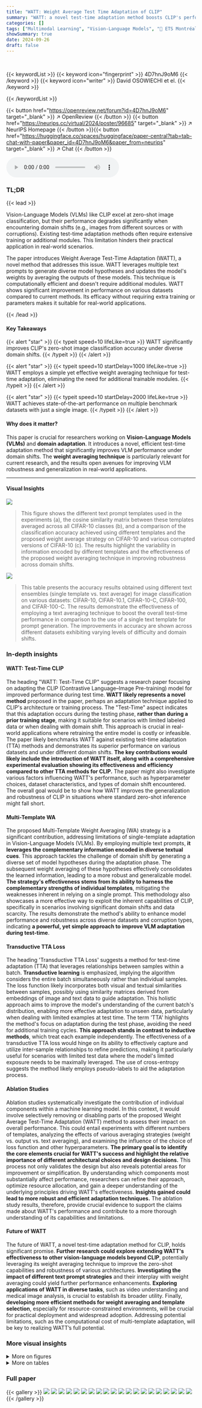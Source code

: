 ```yaml
---
title: "WATT: Weight Average Test Time Adaptation of CLIP"
summary: "WATT: a novel test-time adaptation method boosts CLIP's performance on domain shifted images by cleverly averaging weights from multiple text prompts, achieving state-of-the-art results without extra ..."
categories: []
tags: ["Multimodal Learning", "Vision-Language Models", "🏢 ETS Montréal, Canada",]
showSummary: true
date: 2024-09-26
draft: false
---
```


<br>

{{< keywordList >}}
{{< keyword icon="fingerprint" >}} 4D7hnJ9oM6 {{< /keyword >}}
{{< keyword icon="writer" >}} David OSOWIECHI et el. {{< /keyword >}}
 
{{< /keywordList >}}

{{< button href="https://openreview.net/forum?id=4D7hnJ9oM6" target="_blank" >}}
↗ OpenReview
{{< /button >}}
{{< button href="https://neurips.cc/virtual/2024/poster/96685" target="_blank" >}}
↗ NeurIPS Homepage
{{< /button >}}{{< button href="https://huggingface.co/spaces/huggingface/paper-central?tab=tab-chat-with-paper&paper_id=4D7hnJ9oM6&paper_from=neurips" target="_blank" >}}
↗ Chat
{{< /button >}}



<audio controls>
    <source src="https://ai-paper-reviewer.com/4D7hnJ9oM6/podcast.wav" type="audio/wav">
    Your browser does not support the audio element.
</audio>


### TL;DR


{{< lead >}}

Vision-Language Models (VLMs) like CLIP excel at zero-shot image classification, but their performance degrades significantly when encountering domain shifts (e.g., images from different sources or with corruptions). Existing test-time adaptation methods often require extensive training or additional modules. This limitation hinders their practical application in real-world scenarios. 

The paper introduces Weight Average Test-Time Adaptation (WATT), a novel method that addresses this issue. WATT leverages multiple text prompts to generate diverse model hypotheses and updates the model's weights by averaging the outputs of these models. This technique is computationally efficient and doesn't require additional modules. WATT shows significant improvement in performance on various datasets compared to current methods. Its efficacy without requiring extra training or parameters makes it suitable for real-world applications.

{{< /lead >}}


#### Key Takeaways

{{< alert "star" >}}
{{< typeit speed=10 lifeLike=true >}} WATT significantly improves CLIP's zero-shot image classification accuracy under diverse domain shifts. {{< /typeit >}}
{{< /alert >}}

{{< alert "star" >}}
{{< typeit speed=10 startDelay=1000 lifeLike=true >}} WATT employs a simple yet effective weight averaging technique for test-time adaptation, eliminating the need for additional trainable modules. {{< /typeit >}}
{{< /alert >}}

{{< alert "star" >}}
{{< typeit speed=10 startDelay=2000 lifeLike=true >}} WATT achieves state-of-the-art performance on multiple benchmark datasets with just a single image. {{< /typeit >}}
{{< /alert >}}

#### Why does it matter?
This paper is crucial for researchers working on **Vision-Language Models (VLMs)** and **domain adaptation**. It introduces a novel, efficient test-time adaptation method that significantly improves VLM performance under domain shifts.  The **weight averaging technique** is particularly relevant for current research, and the results open avenues for improving VLM robustness and generalization in real-world applications.

------
#### Visual Insights



![](https://ai-paper-reviewer.com/4D7hnJ9oM6/figures_1_1.jpg)

> This figure shows the different text prompt templates used in the experiments (a), the cosine similarity matrix between these templates averaged across all CIFAR-10 classes (b), and a comparison of the classification accuracy achieved using different templates and the proposed weight average strategy on CIFAR-10 and various corrupted versions of CIFAR-10 (c).  The results highlight the variability in information encoded by different templates and the effectiveness of the proposed weight averaging technique in improving robustness across domain shifts.





![](https://ai-paper-reviewer.com/4D7hnJ9oM6/tables_4_1.jpg)

> This table presents the accuracy results obtained using different text ensembles (single template vs. text average) for image classification on various datasets: CIFAR-10, CIFAR-10.1, CIFAR-10-C, CIFAR-100, and CIFAR-100-C.  The results demonstrate the effectiveness of employing a text averaging technique to boost the overall test-time performance in comparison to the use of a single text template for prompt generation. The improvements in accuracy are shown across different datasets exhibiting varying levels of difficulty and domain shifts.





### In-depth insights


#### WATT: Test-Time CLIP
The heading "WATT: Test-Time CLIP" suggests a research paper focusing on adapting the CLIP (Contrastive Language–Image Pre-training) model for improved performance during test time.  **WATT likely represents a novel method** proposed in the paper, perhaps an adaptation technique applied to CLIP's architecture or training process. The "Test-Time" aspect indicates that this adaptation occurs during the testing phase, **rather than during a prior training stage**, making it suitable for scenarios with limited labeled data or when dealing with domain shift. This approach is crucial in real-world applications where retraining the entire model is costly or infeasible. The paper likely benchmarks WATT against existing test-time adaptation (TTA) methods and demonstrates its superior performance on various datasets and under different domain shifts. **The key contributions would likely include the introduction of WATT itself, along with a comprehensive experimental evaluation showing its effectiveness and efficiency compared to other TTA methods for CLIP.** The paper might also investigate various factors influencing WATT's performance, such as hyperparameter choices, dataset characteristics, and types of domain shift encountered.  The overall goal would be to show how WATT improves the generalization and robustness of CLIP in situations where standard zero-shot inference might fall short.

#### Multi-Template WA
The proposed Multi-Template Weight Averaging (WA) strategy is a significant contribution, addressing limitations of single-template adaptation in Vision-Language Models (VLMs).  By employing multiple text prompts, **it leverages the complementary information encoded in diverse textual cues**. This approach tackles the challenge of domain shift by generating a diverse set of model hypotheses during the adaptation phase. The subsequent weight averaging of these hypotheses effectively consolidates the learned information, leading to a more robust and generalizable model.  **The strategy's effectiveness stems from its ability to harness the complementary strengths of individual templates**, mitigating the weaknesses inherent in relying on a single prompt. This methodology also showcases a more effective way to exploit the inherent capabilities of CLIP, specifically in scenarios involving significant domain shifts and data scarcity. The results demonstrate the method's ability to enhance model performance and robustness across diverse datasets and corruption types, indicating **a powerful, yet simple approach to improve VLM adaptation during test-time**.

#### Transductive TTA Loss
The heading 'Transductive TTA Loss' suggests a method for test-time adaptation (TTA) that leverages relationships between samples within a batch.  **Transductive learning** is emphasized, implying the algorithm considers the entire batch simultaneously rather than individual samples. The loss function likely incorporates both visual and textual similarities between samples, possibly using similarity matrices derived from embeddings of image and text data to guide adaptation. This holistic approach aims to improve the model's understanding of the current batch's distribution, enabling more effective adaptation to unseen data, particularly when dealing with limited examples at test time. The term 'TTA' highlights the method's focus on adaptation during the test phase, avoiding the need for additional training cycles.  **This approach stands in contrast to inductive methods**, which treat each example independently. The effectiveness of a transductive TTA loss would hinge on its ability to effectively capture and utilize inter-sample relationships to refine predictions, making it particularly useful for scenarios with limited test data where the model's limited exposure needs to be maximally leveraged.   The use of cross-entropy suggests the method likely employs pseudo-labels to aid the adaptation process.

#### Ablation Studies
Ablation studies systematically investigate the contribution of individual components within a machine learning model.  In this context, it would involve selectively removing or disabling parts of the proposed Weight Average Test-Time Adaptation (WATT) method to assess their impact on overall performance. This could entail experiments with different numbers of templates, analyzing the effects of various averaging strategies (weight vs. output vs. text averaging), and examining the influence of the choice of loss function and other hyperparameters. **The primary goal is to identify the core elements crucial for WATT's success and highlight the relative importance of different architectural choices and design decisions.**  This process not only validates the design but also reveals potential areas for improvement or simplification. By understanding which components most substantially affect performance, researchers can refine their approach, optimize resource allocation, and gain a deeper understanding of the underlying principles driving WATT's effectiveness.  **Insights gained could lead to more robust and efficient adaptation techniques.** The ablation study results, therefore, provide crucial evidence to support the claims made about WATT's performance and contribute to a more thorough understanding of its capabilities and limitations.

#### Future of WATT
The future of WATT, a novel test-time adaptation method for CLIP, holds significant promise.  **Further research could explore extending WATT's effectiveness to other vision-language models beyond CLIP**, potentially leveraging its weight averaging technique to improve the zero-shot capabilities and robustness of various architectures.  **Investigating the impact of different text prompt strategies** and their interplay with weight averaging could yield further performance enhancements.  **Exploring applications of WATT in diverse tasks**, such as video understanding and medical image analysis,  is crucial to establish its broader utility.  Finally, **developing more efficient methods for weight averaging and template selection**, especially for resource-constrained environments, will be crucial for practical deployment and widespread adoption.  Addressing potential limitations, such as the computational cost of multi-template adaptation, will be key to realizing WATT’s full potential.


### More visual insights

<details>
<summary>More on figures
</summary>


![](https://ai-paper-reviewer.com/4D7hnJ9oM6/figures_2_1.jpg)

> This figure shows the loss and error surfaces for three models adapted using three different text templates (T0, T1, T2) under Gaussian noise corruption of the CIFAR-10-C dataset.  Each point on the surface represents a model's performance based on its parameter values. The central point (marked by a cross) represents the model obtained by averaging the weights of the three individually adapted models. This visualization demonstrates that the weight averaging strategy leads to a model with improved performance (lower loss and error) compared to models adapted with individual templates.


![](https://ai-paper-reviewer.com/4D7hnJ9oM6/figures_3_1.jpg)

> This figure illustrates the WATT method's two phases: Adaptation and Evaluation.  In the Adaptation Phase, multiple versions of the CLIP model are created, each using a different text template to adapt to a test image.  Weight averaging is performed periodically to combine the knowledge gained from each template.  The Evaluation Phase leverages the averaged text embeddings and the weight-averaged vision encoder from the Adaptation Phase to generate a final class prediction for the test image.


![](https://ai-paper-reviewer.com/4D7hnJ9oM6/figures_5_1.jpg)

> This figure visually compares two multi-template weight averaging strategies: Parallel (WATT-P) and Sequential (WATT-S).  In the Parallel approach, multiple models are trained in parallel, each using a different template.  After L iterations, their weights are averaged to obtain a final set of weights. This process is repeated M times.  The Sequential approach trains a single model iteratively, updating the weights after each template is used for L iterations, this is also repeated M times. The diagram shows how the weights are updated and averaged for each method, highlighting the differences in their adaptation strategies.


![](https://ai-paper-reviewer.com/4D7hnJ9oM6/figures_6_1.jpg)

> This figure shows the performance of the WATT model on CIFAR-10, CIFAR-10.1, and CIFAR-10-C datasets as the number of templates used for adaptation is varied.  The x-axis represents the number of templates randomly selected for adaptation in each of the 5 test-time runs. The y-axis shows the test-time accuracy.  The shaded regions represent the standard deviation across those 5 runs.  The plot demonstrates that the model's accuracy increases with the number of templates, particularly on the more challenging CIFAR-10-C dataset, which involves various types of image corruptions. For CIFAR-10 and CIFAR-10.1, the accuracy plateaus after using about 6 templates.


![](https://ai-paper-reviewer.com/4D7hnJ9oM6/figures_6_2.jpg)

> This figure shows how the accuracy of the Parallel Multi-Template Weight Averaging (MTWA) method changes over different numbers of iterations on various CIFAR-100 corruptions (e.g., Defocus Blur, Frost, Contrast).  It illustrates the convergence of the model's performance as the number of adaptation iterations increases.  The plot helps to determine an optimal number of iterations where additional adaptations yield minimal improvement, suggesting a point of diminishing returns in the model's refinement process.


</details>




<details>
<summary>More on tables
</summary>


![](https://ai-paper-reviewer.com/4D7hnJ9oM6/tables_5_1.jpg)
> This table presents the accuracy of the proposed WATT method across different batch sizes (BS) on the CIFAR-10, CIFAR-10.1, and CIFAR-10-C datasets. The results are compared against the baseline CLIP model.  The table demonstrates the robustness of WATT across varying batch sizes, highlighting its ability to maintain high accuracy even with smaller batch sizes.

![](https://ai-paper-reviewer.com/4D7hnJ9oM6/tables_7_1.jpg)
> This table compares the performance of three different averaging strategies: Text averaging, Output averaging, and Weight averaging (the proposed WATT method).  The results are shown for various datasets (CIFAR-10, CIFAR-10.1, CIFAR-10-C, CIFAR-100, and CIFAR-100-C), and different numbers of iterations of the weight averaging process are included for the WATT method. The table demonstrates that the weight averaging strategy generally outperforms the other methods, showcasing the effectiveness of the proposed WATT approach for test-time adaptation.

![](https://ai-paper-reviewer.com/4D7hnJ9oM6/tables_8_1.jpg)
> This table presents the accuracy results of different methods (CLIP, TENT, TPT, TDA, DiffTPT, SAR, CLIPARTT, WATT-P, and WATT-S) on various CIFAR datasets (CIFAR-10, CIFAR-10.1, CIFAR-10-C, CIFAR-100, and CIFAR-100-C).  It shows the performance of these methods on both the original datasets and on datasets with common corruptions. WATT-P and WATT-S represent two variations of the proposed WATT method, using parallel and sequential multi-template weight averaging, respectively.

![](https://ai-paper-reviewer.com/4D7hnJ9oM6/tables_8_2.jpg)
> This table compares the performance of various Test-Time Adaptation (TTA) methods, including the proposed WATT-P, on CIFAR-10, CIFAR-10.1, and CIFAR-10-C datasets when using a batch size of 1.  It highlights the relative performance gains of WATT-P compared to existing methods (CLIP, TPT, SAR, MEMO, and CLIPArTT) in low-data adaptation scenarios.  The results demonstrate that WATT-P achieves the highest accuracy across all datasets without requiring image augmentation, a common practice in previous TTA approaches.

![](https://ai-paper-reviewer.com/4D7hnJ9oM6/tables_9_1.jpg)
> This table presents the accuracy results of different test-time adaptation methods (CLIP, TENT, TPT, CLIPARTT, WATT-P, and WATT-S) across four distinct datasets: VisDA-C, OfficeHome, PACS, and VLCS.  Each dataset represents a different type of domain shift (simulated, video, texture, and style), and the results show how well each method adapts to these various shifts.  The table provides a comprehensive comparison of the different methods' generalization capabilities in diverse scenarios.

![](https://ai-paper-reviewer.com/4D7hnJ9oM6/tables_14_1.jpg)
> This table compares the computational cost, including adaptation time, memory usage, and the percentage of learnable parameters, for various test-time adaptation (TTA) methods.  The methods compared include WATT-S (Sequential Multi-Template Weight Averaging), WATT-P (Parallel Multi-Template Weight Averaging), TENT, CLIPArTT, SAR, MEMO, and DiffTPT.  It demonstrates that WATT-S and WATT-P are computationally efficient compared to other methods, especially considering their robustness.  The results showcase a balance between efficiency and effectiveness, highlighting the advantages of the proposed WATT approach.

![](https://ai-paper-reviewer.com/4D7hnJ9oM6/tables_14_2.jpg)
> This table shows the accuracy achieved using different text ensembles at the test time. The results are presented for various datasets including CIFAR-10, CIFAR-10.1, CIFAR-10-C, CIFAR-100, and CIFAR-100-C. The table compares the performance of using a single template versus using an average of multiple templates.

![](https://ai-paper-reviewer.com/4D7hnJ9oM6/tables_15_1.jpg)
> This table presents the accuracy achieved using different text ensemble strategies at test time.  It compares the performance of using a single template versus averaging embeddings from multiple templates. The results are shown for various datasets: CIFAR-10, CIFAR-10.1, CIFAR-10-C, CIFAR-100, and CIFAR-100-C, demonstrating the effectiveness of the text averaging approach across diverse datasets and corruption types.

![](https://ai-paper-reviewer.com/4D7hnJ9oM6/tables_15_2.jpg)
> This table compares the performance of the SigLip model and the proposed WATT-S method on five different datasets: CIFAR-10, CIFAR-10.1, CIFAR-10-C, CIFAR-100, and CIFAR-100-C.  The datasets represent variations in complexity and the presence of corruptions.  The results show a significant improvement in accuracy achieved by WATT-S across all datasets, highlighting its effectiveness in adapting to different data distributions.

![](https://ai-paper-reviewer.com/4D7hnJ9oM6/tables_15_3.jpg)
> This table presents the accuracy results achieved by different methods (CLIP, TENT, TPT, CLIPArTT, WATT-P, and WATT-S) on CIFAR-10, CIFAR-10.1, CIFAR-10-C, CIFAR-100, and CIFAR-100-C datasets.  The results are broken down by backbone model used (ViT-B/16 and ViT-L/14). It showcases the performance of the proposed WATT method in comparison to state-of-the-art techniques across various datasets and image corruption levels.

![](https://ai-paper-reviewer.com/4D7hnJ9oM6/tables_16_1.jpg)
> This table presents the accuracy of different test-time adaptation methods (CLIP, TENT, TPT, CLIPARTT, WATT-P, and WATT-S) on four different domain generalization datasets: VisDA-C, OfficeHome, PACS, and VLCS.  Each dataset represents a different type of domain shift, allowing for a comprehensive evaluation of the methods' robustness across various data distributions and image categories. VisDA-C includes 3D-rendered images and YouTube video frames, OfficeHome contains product, clipart, art, and real-world images, PACS includes art, cartoons, photos, and sketches, and VLCS contains images from Caltech-101, LabelMe, SUN09, and VOC2007. The results show how well each method generalizes to unseen data.

![](https://ai-paper-reviewer.com/4D7hnJ9oM6/tables_17_1.jpg)
> This table presents the accuracy results of different test-time adaptation methods on four domain generalization datasets: VisDA-C, OfficeHome, PACS, and VLCS.  Each dataset contains images from different visual domains (e.g., photos, sketches, cartoons). The table shows how well each method adapts to these domain shifts, comparing the performance to a baseline CLIP model.  The results are broken down by dataset and domain, providing a detailed comparison of the effectiveness of various adaptation methods.

![](https://ai-paper-reviewer.com/4D7hnJ9oM6/tables_17_2.jpg)
> This table shows the accuracy achieved using different text ensemble methods at test time.  The 'single_temp' column represents the accuracy using a single template, while the 'text_avg' column shows the accuracy when averaging the embeddings from multiple text templates.  The results are presented for different datasets (CIFAR-10, CIFAR-10.1, CIFAR-10-C, CIFAR-100, CIFAR-100-C), illustrating the impact of text ensemble on the model's performance across various datasets and scenarios.

![](https://ai-paper-reviewer.com/4D7hnJ9oM6/tables_17_3.jpg)
> This table presents the accuracy achieved using different text ensemble methods at test time. The results are presented for various datasets including CIFAR-10, CIFAR-10.1, CIFAR-10-C, CIFAR-100, and CIFAR-100-C.  Each dataset represents a different challenge in terms of image classification, with some including various types of corruptions or domain shifts. The table compares the performance of using a single text template versus an average of multiple text templates.

![](https://ai-paper-reviewer.com/4D7hnJ9oM6/tables_18_1.jpg)
> This table presents the accuracy achieved using different text ensembles at test time.  It shows the results for single template approach and text average approach on several datasets: CIFAR-10, CIFAR-10.1, CIFAR-10-C, CIFAR-100, and CIFAR-100-C. The text average method uses the embedding from all the templates.

![](https://ai-paper-reviewer.com/4D7hnJ9oM6/tables_18_2.jpg)
> This table shows the accuracy achieved by using different text prompt ensemble methods during the testing phase. The results are presented for several benchmark datasets, including CIFAR-10, CIFAR-10.1, CIFAR-10-C, CIFAR-100, and CIFAR-100-C.  It compares the performance of using a single template versus averaging the embeddings from multiple templates (text_avg).

![](https://ai-paper-reviewer.com/4D7hnJ9oM6/tables_19_1.jpg)
> This table shows the accuracy achieved using different text ensemble methods at test time. The results are presented for various datasets, including CIFAR-10, CIFAR-10.1, CIFAR-10-C, CIFAR-100, and CIFAR-100-C.  The table compares the performance of using a single template versus averaging the embeddings from multiple templates. This helps demonstrate the impact of the text ensemble strategy on test-time adaptation.

![](https://ai-paper-reviewer.com/4D7hnJ9oM6/tables_19_2.jpg)
> This table presents the accuracy results achieved using different text ensemble methods at test time.  The 'single_temp' column shows the accuracy when a single template is used for text prompts.  The 'text_avg' column demonstrates the improved accuracy obtained by averaging text embeddings from multiple templates. The table compares the performance across different datasets (CIFAR-10, CIFAR-10.1, CIFAR-10-C, CIFAR-100, CIFAR-100-C), highlighting the effectiveness of the text averaging approach.  The results show that averaging text embeddings from multiple templates consistently improves the classification accuracy across all datasets.

![](https://ai-paper-reviewer.com/4D7hnJ9oM6/tables_20_1.jpg)
> This table presents the accuracy results of the proposed WATT method (both Parallel and Sequential MTWA variants) compared to several other state-of-the-art Test-Time Adaptation (TTA) methods on various CIFAR datasets.  The datasets include CIFAR-10, CIFAR-10.1 (a natural shift from CIFAR-10), and CIFAR-10-C (CIFAR-10 with 15 common corruptions), along with their 100-class counterparts. The results show the accuracy achieved by each method on these datasets. WATT-P denotes the parallel version of the WATT method, while WATT-S is the sequential version.

![](https://ai-paper-reviewer.com/4D7hnJ9oM6/tables_20_2.jpg)
> This table presents the accuracy of different methods on various CIFAR datasets.  It compares the performance of CLIP, TENT, TPT, TDA, DiffTPT, SAR, CLIPArTT, WATT-P (Parallel Multi-Template Weight Averaging), and WATT-S (Sequential Multi-Template Weight Averaging). The datasets include CIFAR-10, CIFAR-10.1, CIFAR-10-C (CIFAR-10 with common corruptions), CIFAR-100, and CIFAR-100-C (CIFAR-100 with common corruptions).  The table highlights the effectiveness of WATT-P and WATT-S compared to existing test-time adaptation methods across a range of dataset corruptions.

![](https://ai-paper-reviewer.com/4D7hnJ9oM6/tables_21_1.jpg)
> This table presents the accuracy results of different methods on various CIFAR datasets.  It compares the performance of the proposed WATT method (using both parallel and sequential multi-template weight averaging) against several other state-of-the-art test-time adaptation (TTA) methods, including CLIP, TENT, TPT, TDA, DiffTPT, SAR, and CLIPArTT. The datasets include the standard CIFAR-10 and CIFAR-100, along with their corrupted versions CIFAR-10-C and CIFAR-100-C, and the CIFAR-10.1 dataset which represents a natural domain shift from CIFAR-10. The results demonstrate the effectiveness of WATT in handling various levels of domain shifts and corruption compared to existing TTA techniques.

![](https://ai-paper-reviewer.com/4D7hnJ9oM6/tables_21_2.jpg)
> This table presents the accuracy of different methods (CLIP, TENT, TPT, TDA, DiffTPT, SAR, CLIPARTT, WATT-P, and WATT-S) on various CIFAR datasets.  The CIFAR datasets are standard image classification datasets, with CIFAR-10-C and CIFAR-100-C representing corrupted versions of the datasets, simulating real-world image degradation.  WATT-P and WATT-S represent two variants of the proposed WATT method, differing in their weight averaging strategy (Parallel and Sequential, respectively). The table allows a comparison of the performance of WATT against state-of-the-art test-time adaptation methods across diverse datasets.

![](https://ai-paper-reviewer.com/4D7hnJ9oM6/tables_22_1.jpg)
> This table presents the accuracy results (%) achieved by different methods on various CIFAR datasets. It compares the performance of CLIP (baseline), TENT, TPT, TDA, DiffTPT, SAR, CLIPArTT, WATT-P (Parallel Multi-Template Weight Averaging), and WATT-S (Sequential Multi-Template Weight Averaging).  The datasets include CIFAR-10, CIFAR-10.1 (a natural shift from CIFAR-10), CIFAR-10-C (CIFAR-10 with 15 common corruptions), CIFAR-100, and CIFAR-100-C (CIFAR-100 with 15 common corruptions).  This allows for a comprehensive evaluation of the methods' performance under various degrees of domain shift and corruption.

</details>




### Full paper

{{< gallery >}}
<img src="https://ai-paper-reviewer.com/4D7hnJ9oM6/1.png" class="grid-w50 md:grid-w33 xl:grid-w25" />
<img src="https://ai-paper-reviewer.com/4D7hnJ9oM6/2.png" class="grid-w50 md:grid-w33 xl:grid-w25" />
<img src="https://ai-paper-reviewer.com/4D7hnJ9oM6/3.png" class="grid-w50 md:grid-w33 xl:grid-w25" />
<img src="https://ai-paper-reviewer.com/4D7hnJ9oM6/4.png" class="grid-w50 md:grid-w33 xl:grid-w25" />
<img src="https://ai-paper-reviewer.com/4D7hnJ9oM6/5.png" class="grid-w50 md:grid-w33 xl:grid-w25" />
<img src="https://ai-paper-reviewer.com/4D7hnJ9oM6/6.png" class="grid-w50 md:grid-w33 xl:grid-w25" />
<img src="https://ai-paper-reviewer.com/4D7hnJ9oM6/7.png" class="grid-w50 md:grid-w33 xl:grid-w25" />
<img src="https://ai-paper-reviewer.com/4D7hnJ9oM6/8.png" class="grid-w50 md:grid-w33 xl:grid-w25" />
<img src="https://ai-paper-reviewer.com/4D7hnJ9oM6/9.png" class="grid-w50 md:grid-w33 xl:grid-w25" />
<img src="https://ai-paper-reviewer.com/4D7hnJ9oM6/10.png" class="grid-w50 md:grid-w33 xl:grid-w25" />
<img src="https://ai-paper-reviewer.com/4D7hnJ9oM6/11.png" class="grid-w50 md:grid-w33 xl:grid-w25" />
<img src="https://ai-paper-reviewer.com/4D7hnJ9oM6/12.png" class="grid-w50 md:grid-w33 xl:grid-w25" />
<img src="https://ai-paper-reviewer.com/4D7hnJ9oM6/13.png" class="grid-w50 md:grid-w33 xl:grid-w25" />
<img src="https://ai-paper-reviewer.com/4D7hnJ9oM6/14.png" class="grid-w50 md:grid-w33 xl:grid-w25" />
<img src="https://ai-paper-reviewer.com/4D7hnJ9oM6/15.png" class="grid-w50 md:grid-w33 xl:grid-w25" />
<img src="https://ai-paper-reviewer.com/4D7hnJ9oM6/16.png" class="grid-w50 md:grid-w33 xl:grid-w25" />
<img src="https://ai-paper-reviewer.com/4D7hnJ9oM6/17.png" class="grid-w50 md:grid-w33 xl:grid-w25" />
<img src="https://ai-paper-reviewer.com/4D7hnJ9oM6/18.png" class="grid-w50 md:grid-w33 xl:grid-w25" />
<img src="https://ai-paper-reviewer.com/4D7hnJ9oM6/19.png" class="grid-w50 md:grid-w33 xl:grid-w25" />
<img src="https://ai-paper-reviewer.com/4D7hnJ9oM6/20.png" class="grid-w50 md:grid-w33 xl:grid-w25" />
{{< /gallery >}}